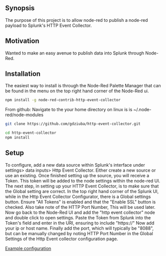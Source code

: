 ## Synopsis

The purpose of this project is to allow node-red to publish a node-red payload to Splunk's HTTP Event Collector. 

## Motivation

Wanted to make an easy avenue to publish data into Splunk through Node-Red.

## Installation

The easiest way to install is through the Node-Red Palette Manager that can be found in the menu on the top right hand corner of the Node-Red ui.

```sh
npm install -g node-red-contrib-http-event-collector
```
From github:
Navigate to the your home directory on linux is is ~/.node-red/node-modules
```sh
git clone https://github.com/gdziuba/http-event-collector.git
```
```sh
cd http-event-collector
npm install
```

## Setup
To configure, add a new data source within Splunk's interface under settings> data inputs> Http Event Collector. Either create a new source or use an existing. Once finished setting up the source, you will receive a Token. This token will be added to the node settings within the node-red UI. The next step, in setting up your HTTP Event Collector, is to make sure that the Global setting are correct. In the top right hand corner of the Splunk UI, while in the Http Event Collector Configurator, there is a Global settings button. Ensure "All Tokens" is enabled and that the "Enable SSL" button is checked. Also take note of the HTTP Port Number, This will be used later. Now go back to the Node-Red UI and add the "http event collector" node and double click to open settings. Paste the Token from Splunk into the Token's field and enter in the URI, ensuring to include "https://" Now add your ip or host name. Finally add the port, which will typically be "8088", but can be manually changed by noting HTTP Port Number in the Global Settings of the Http Event collector configuration page.

[Example configuration](https://i.imgur.com/9noXzGI.png)

